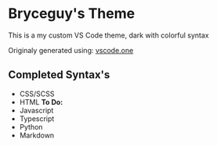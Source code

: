 # Bryceguy's Theme
This is a my custom VS Code theme, dark with colorful syntax

Originaly generated using: [vscode.one](https://themes.vscode.one/theme/Bryceguy/1pzgFJFZ)

## Completed Syntax's
- CSS/SCSS
- HTML
__To Do:__
- Javascript
- Typescript
- Python
- Markdown
